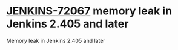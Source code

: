 # [JENKINS-72067](https://issues.jenkins.io/browse/JENKINS-72067) memory leak in Jenkins 2.405 and later

Memory leak in Jenkins 2.405 and later
